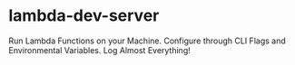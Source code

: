 # lambda-dev-server
Run Lambda Functions on your Machine.  Configure through CLI Flags and Environmental Variables.  Log Almost Everything!
